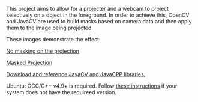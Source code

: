 This project aims to allow for a projecter and a webcam to project selectively on a object in the foreground. In order to achieve this, OpenCV and JavaCV are used to build masks based on camera data and then apply them to the image being projected.

These images demonstrate the effect:

[No masking on the projection](http://i.imgur.com/fpVdCmF.jpg)

[Masked Projection](http://i.imgur.com/fiLLCra.jpg)

[Download and reference JavaCV and JavaCPP libraries.](https://github.com/bytedeco/javacv)

Ubuntu:
GCC/G++ v4.9+ is required. Follow [these instructions](http://askubuntu.com/questions/428198/getting-installing-gcc-g-4-9-on-ubuntu) if your system does not have the requireed version. 

